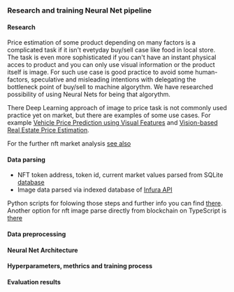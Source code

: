 ### Research and training Neural Net pipeline

#### Research

Price estimation of some product depending on many factors is a complicated task if it isn't evetyday buy/sell case like food in local store. The task is even more sophisticated if you can't have an instant physical acces to product and you can only use visual information or the product itself is image. For such use case is good practice to avoid some human-factors, speculative and misleading intentions with delegating the bottleneck point of buy/sell to machine algorythm. We have researched possibility of using Neural Nets for being that algorythm.

There Deep Learning approach of image to price task is not commonly used practice yet on market, but there are examples of some use cases. For example [Vehicle Price Prediction using Visual Features](https://arxiv.org/abs/1803.11227) and [Vision-based Real Estate Price Estimation](https://www.researchgate.net/publication/318528081_Vision-based_Real_Estate_Price_Estimation).

For the further nft market analysis [see also](https://www.kaggle.com/simiotic/ethereum-nft-analysis)

#### Data parsing
- NFT token address, token id, current market values parsed from SQLite [database](https://www.kaggle.com/simiotic/ethereum-nfts)
- Image data parsed via indexed database of [Infura API](https://infura.io/)

Python scripts for folowing those steps and further info you can find [there](https://github.com/meat-app-hack/nft-data-parser). Another option for nft image parse directly from blockchain on TypeScript is [there](https://github.com/meat-app-hack/zora-nft-data-parser)

#### Data preprocessing

#### Neural Net Architecture

#### Hyperparameters, methrics and training process 

#### Evaluation results
